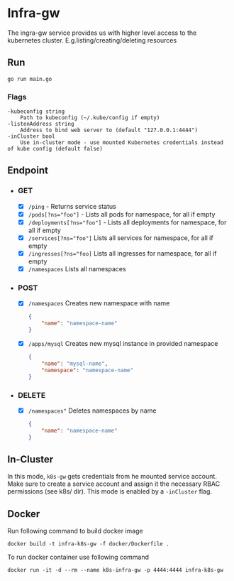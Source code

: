 # Infra-gw

The ingra-gw service provides us with higher level access to the kubernetes cluster. E.g.listing/creating/deleting resources

## Run 

`go run main.go`

### Flags 

```shell
-kubeconfig string
    Path to kubeconfig (~/.kube/config if empty)
-listenAddress string
    Address to bind web server to (default "127.0.0.1:4444")
-inCluster bool
    Use in-cluster mode - use mounted Kubernetes credentials instead of kube config (default false)
```

## Endpoint

* ### GET

    - [X] `/ping`               - Returns service status
    - [X] `/pods[?ns="foo"]`    - Lists all pods for namespace, for all if empty
    - [X] `/deployments[?ns="foo"]` - Lists all deployments for namespace, for all if empty
    - [X] `/services[?ns="foo"]` Lists all services for namespace, for all if empty
    - [X] `/ingresses[?ns="foo]` Lists all ingresses for namespace, for all if empty
    - [X] `/namespaces` Lists all namespaces  

* ### POST

    - [X] `/namespaces` Creates new namespace with name
        ```json
        {
            "name": "namespace-name"
        }
        ```
    - [X] `/apps/mysql` Creates new mysql instance in provided namespace
        ```json
        {
            "name": "mysql-name",
            "namespace": "namespace-name"
        }
        ```

* ### DELETE
    - [X] `/namespaces"` Deletes namespaces by name
        ```json
        {
            "name": "namespace-name"
        }
        ```


## In-Cluster
In this mode, `k8s-gw` gets credentials from he mounted service account.
Make sure to create a service account and assign it the necessary RBAC permissions (see k8s/
dir). This mode is enabled by a `-inCluster` flag.

## Docker

Run following command to build docker image

```shell
docker build -t infra-k8s-gw -f docker/Dockerfile . 
```

To run docker container use following command

```shell
docker run -it -d --rm --name k8s-infra-gw -p 4444:4444 infra-k8s-gw
```
